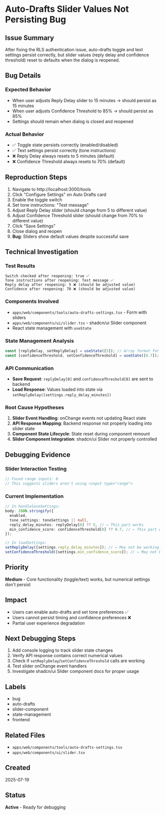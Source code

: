 # Auto-Drafts Slider Values Not Persisting Bug

## Issue Summary

After fixing the RLS authentication issue, auto-drafts toggle and text settings persist correctly, but slider values (reply delay and confidence threshold) reset to defaults when the dialog is reopened.

## Bug Details

### Expected Behavior

- When user adjusts Reply Delay slider to 15 minutes → should persist as 15 minutes
- When user adjusts Confidence Threshold to 85% → should persist as 85%
- Settings should remain when dialog is closed and reopened

### Actual Behavior

- ✅ Toggle state persists correctly (enabled/disabled)
- ✅ Text settings persist correctly (tone instructions)
- ❌ Reply Delay always resets to 5 minutes (default)
- ❌ Confidence Threshold always resets to 70% (default)

## Reproduction Steps

1. Navigate to http://localhost:3000/tools
2. Click "Configure Settings" on Auto Drafts card
3. Enable the toggle switch
4. Set tone instructions: "Test message"
5. Adjust Reply Delay slider (should change from 5 to different value)
6. Adjust Confidence Threshold slider (should change from 70% to different value)
7. Click "Save Settings"
8. Close dialog and reopen
9. **Bug**: Sliders show default values despite successful save

## Technical Investigation

### Test Results

```
Switch checked after reopening: true ✅
Tone instructions after reopening: Test message ✅
Reply delay after reopening: 5 ❌ (should be adjusted value)
Confidence after reopening: 70 ❌ (should be adjusted value)
```

### Components Involved

- `apps/web/components/tools/auto-drafts-settings.tsx` - Form with sliders
- `apps/web/components/ui/slider.tsx` - shadcn/ui Slider component
- React state management with `useState`

### State Management Analysis

```typescript
const [replyDelay, setReplyDelay] = useState([5]); // Array format for Slider
const [confidenceThreshold, setConfidenceThreshold] = useState([0.7]);
```

### API Communication

- **Save Request**: `replyDelay[0]` and `confidenceThreshold[0]` are sent to backend
- **Load Response**: Values loaded into state via `setReplyDelay([settings.reply_delay_minutes])`

### Root Cause Hypotheses

1. **Slider Event Handling**: onChange events not updating React state
2. **API Response Mapping**: Backend response not properly loading into slider state
3. **Component State Lifecycle**: State reset during component remount
4. **Slider Component Integration**: shadcn/ui Slider not properly controlled

## Debugging Evidence

### Slider Interaction Testing

```javascript
// Found range inputs: 0
// This suggests sliders aren't using <input type="range">
```

### Current Implementation

```typescript
// In handleSaveSettings:
body: JSON.stringify({
  enabled,
  tone_settings: toneSettings || null,
  reply_delay_minutes: replyDelay[0] ?? 5, // ← This part works
  min_confidence_score: confidenceThreshold[0] ?? 0.7, // ← This part works
});

// In loadSettings:
setReplyDelay([settings.reply_delay_minutes]); // ← May not be working
setConfidenceThreshold([settings.min_confidence_score]); // ← May not be working
```

## Priority

**Medium** - Core functionality (toggle/text) works, but numerical settings don't persist

## Impact

- Users can enable auto-drafts and set tone preferences ✅
- Users cannot persist timing and confidence preferences ❌
- Partial user experience degradation

## Next Debugging Steps

1. Add console logging to track slider state changes
2. Verify API response contains correct numerical values
3. Check if `setReplyDelay`/`setConfidenceThreshold` calls are working
4. Test slider onChange event handlers
5. Investigate shadcn/ui Slider component docs for proper usage

## Labels

- bug
- auto-drafts
- slider-component
- state-management
- frontend

## Related Files

- `apps/web/components/tools/auto-drafts-settings.tsx`
- `apps/web/components/ui/slider.tsx`

## Created

2025-07-19

## Status

**Active** - Ready for debugging
